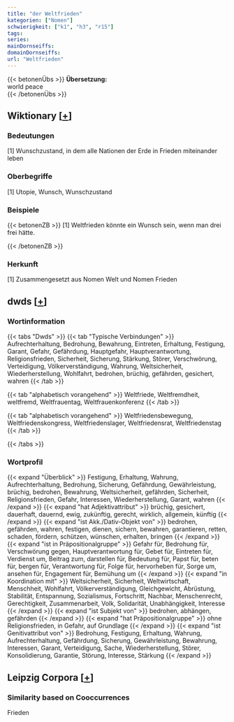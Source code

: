 ```yaml
---
title: "der Weltfrieden"
kategorien: ["Nomen"]
schwierigkeit: ["k1", "h3", "r15"]
tags:
series:
mainDornseiffs:
domainDornseiffs:
url: "Weltfrieden"
---
```


{{< betonenÜbs >}}
**Übersetzung:**  
world peace  
{{< /betonenÜbs >}}

## Wiktionary [[+](https://de.wiktionary.org/wiki/Weltfrieden)]

### Bedeutungen
[1] Wunschzustand, in dem alle Nationen der Erde in Frieden miteinander leben  

### Oberbegriffe
[1] Utopie, Wunsch, Wunschzustand  

### Beispiele
{{< betonenZB >}}
[1] Weltfrieden könnte ein Wunsch sein, wenn man drei frei hätte.  

{{< /betonenZB >}}
### Herkunft
[1] Zusammengesetzt aus Nomen Welt und Nomen Frieden  



## dwds [[+](https://www.dwds.de/wb/Weltfrieden)]

### Wortinformation
{{< tabs "Dwds" >}}
{{< tab "Typische Verbindungen" >}}
Aufrechterhaltung, Bedrohung, Bewahrung, Eintreten, Erhaltung, Festigung, Garant, Gefahr, Gefährdung, Hauptgefahr, Hauptverantwortung, Religionsfrieden, Sicherheit, Sicherung, Stärkung, Störer, Verschwörung, Verteidigung, Völkerverständigung, Wahrung, Weltsicherheit, Wiederherstellung, Wohlfahrt, bedrohen, brüchig, gefährden, gesichert, wahren
{{< /tab >}}

{{< tab "alphabetisch vorangehend" >}}
Weltfriede, Weltfremdheit, weltfremd, Weltfrauentag, Weltfrauenkonferenz
{{< /tab >}}

{{< tab "alphabetisch vorangehend" >}}
Weltfriedensbewegung, Weltfriedenskongress, Weltfriedenslager, Weltfriedensrat, Weltfriedenstag
{{< /tab >}}

{{< /tabs >}}

### Wortprofil
{{< expand "Überblick" >}} Festigung, Erhaltung, Wahrung, Aufrechterhaltung, Bedrohung, Sicherung, Gefährdung, Gewährleistung, brüchig, bedrohen, Bewahrung, Weltsicherheit, gefährden, Sicherheit, Religionsfrieden, Gefahr, Interessen, Wiederherstellung, Garant, wahren {{< /expand >}}
{{< expand "hat Adjektivattribut" >}} brüchig, gesichert, dauerhaft, dauernd, ewig, zukünftig, gerecht, wirklich, allgemein, künftig {{< /expand >}}
{{< expand "ist Akk./Dativ-Objekt von" >}} bedrohen, gefährden, wahren, festigen, dienen, sichern, bewahren, garantieren, retten, schaden, fördern, schützen, wünschen, erhalten, bringen {{< /expand >}}
{{< expand "ist in Präpositionalgruppe" >}} Gefahr für, Bedrohung für, Verschwörung gegen, Hauptverantwortung für, Gebet für, Eintreten für, Verdienst um, Beitrag zum, darstellen für, Bedeutung für, Papst für, beten für, bergen für, Verantwortung für, Folge für, hervorheben für, Sorge um, ansehen für, Engagement für, Bemühung um {{< /expand >}}
{{< expand "in Koordination mit" >}} Weltsicherheit, Sicherheit, Weltwirtschaft, Menschheit, Wohlfahrt, Völkerverständigung, Gleichgewicht, Abrüstung, Stabilität, Entspannung, Sozialismus, Fortschritt, Nachbar, Menschenrecht, Gerechtigkeit, Zusammenarbeit, Volk, Solidarität, Unabhängigkeit, Interesse {{< /expand >}}
{{< expand "ist Subjekt von" >}} bedrohen, abhängen, gefährden {{< /expand >}}
{{< expand "hat Präpositionalgruppe" >}} ohne Religionsfrieden, in Gefahr, auf Grundlage {{< /expand >}}
{{< expand "ist Genitivattribut von" >}} Bedrohung, Festigung, Erhaltung, Wahrung, Aufrechterhaltung, Gefährdung, Sicherung, Gewährleistung, Bewahrung, Interessen, Garant, Verteidigung, Sache, Wiederherstellung, Störer, Konsolidierung, Garantie, Störung, Interesse, Stärkung {{< /expand >}}

## Leipzig Corpora [[+](https://corpora.uni-leipzig.de/en/res?word=Weltfrieden&corpusId=deu_newscrawl-public_2018)]


### Similarity based on Cooccurrences
Frieden

